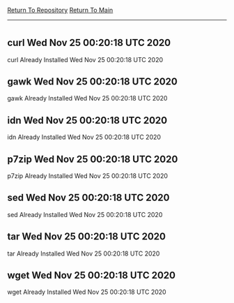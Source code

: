 [Return To Repository](https://github.com/deathbybandaid/piholeparser/)
[Return To Main](https://github.com/deathbybandaid/piholeparser/blob/master/RecentRunLogs/Mainlog.md)
____________________________________
# 
## curl Wed Nov 25 00:20:18 UTC 2020
curl Already Installed Wed Nov 25 00:20:18 UTC 2020
## gawk Wed Nov 25 00:20:18 UTC 2020
gawk Already Installed Wed Nov 25 00:20:18 UTC 2020
## idn Wed Nov 25 00:20:18 UTC 2020
idn Already Installed Wed Nov 25 00:20:18 UTC 2020
## p7zip Wed Nov 25 00:20:18 UTC 2020
p7zip Already Installed Wed Nov 25 00:20:18 UTC 2020
## sed Wed Nov 25 00:20:18 UTC 2020
sed Already Installed Wed Nov 25 00:20:18 UTC 2020
## tar Wed Nov 25 00:20:18 UTC 2020
tar Already Installed Wed Nov 25 00:20:18 UTC 2020
## wget Wed Nov 25 00:20:18 UTC 2020
wget Already Installed Wed Nov 25 00:20:18 UTC 2020

